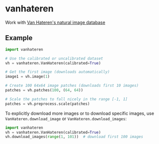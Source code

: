# vanhateren
Work with [Van Hateren's natural image database](
http://cin-11.medizin.uni-tuebingen.de:61280/vanhateren/)

## Example

```python
import vanhateren

# Use the calibrated or uncalibrated dataset
vh = vanhateren.VanHateren(calibrated=True)

# Get the first image (downloads automatically)
image1 = vh.image(1)

# Create 100 64x64 image patches (downloads first 10 images)
patches = vh.patches(100, (64, 64))

# Scale the patches to fall nicely in the range [-1, 1]
patches = vh.preprocess.scale(patches)
```

To explicitly download more images or to download specific images,
use `VanHateren.download_image` or `VanHateren.download_images`:

```python
import vanhateren
vh = vanhateren.VanHateren(calibrated=True)
vh.download_images(range(1, 101))  # download first 100 images
```
